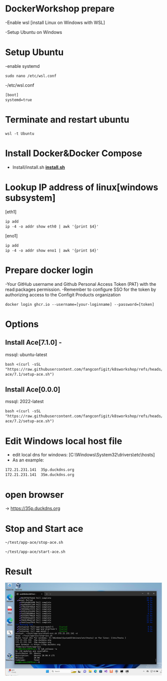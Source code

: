 # DockerWorkshop prepare

-Enable wsl [install Linux on Windows with WSL]

-Setup Ubuntu on Windows 


# Setup Ubuntu 

-enable systemd

```
sudo nano /etc/wsl.conf
```

-/etc/wsl.conf

```
[boot] 
systemd=true
```

# Terminate and restart ubuntu

```
wsl -t Ubuntu
```

# Install Docker&Docker Compose

- Install/install.sh
**[install.sh](Install/install.sh)**

# Lookup IP address of linux[windows subsystem]
[eth1]
```
ip add
ip -4 -o addr show eth0 | awk '{print $4}'
```
[eno1]
```
ip add
ip -4 -o addr show eno1 | awk '{print $4}'
```

# Prepare docker login 

-Your GitHub username and Github Personal Access Token (PAT) with the read:packages permission. 
-Remember to configure SSO for the token by authorizing access to the Configit Products organization

```
docker login ghcr.io --username=[your-loginname] --password=[token]
```

# Options 
## Install Ace[7.1.0] - 

mssql: ubuntu-latest    
```
bash <(curl -sSL "https://raw.githubusercontent.com/fangconfigit/k8sworkshop/refs/heads/install/DockerWorkshop/app-ace/7.1/setup-ace.sh")

```

## Install Ace[0.0.0]

mssql: 2022-latest
```
bash <(curl -sSL "https://raw.githubusercontent.com/fangconfigit/k8sworkshop/refs/heads/install/DockerWorkshop/app-ace/7.2/setup-ace.sh")
```

# Edit Windows local host file

- edit local dns for windows: [C:\Windows\System32\drivers\etc\hosts]
- As an example:
```
172.21.231.141  35p.duckdns.org
172.21.231.141  35m.duckdns.org
```
# open browser

-> https://35p.duckdns.org

# Stop and Start ace

```
~/test/app-ace/stop-ace.sh
```

```
~/test/app-ace/start-ace.sh
```


# Result

![App Screenshot](Install/image.png)
